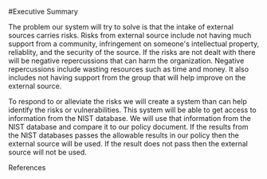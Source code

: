 #Executive Summary

The problem our system will try to solve is that the intake of external sources carries risks.
Risks from external source include not having much support from a community, infringement on someone's intellectual property,
reliablity, and the security of the source. If the risks are not dealt with there will be negative repercussions that can
harm the organization. Negative repercussions include wasting resources such as time and money. It also includes not 
having support from the group that will help improve on the external source.

To respond to or alleviate the risks we will create a system than can help identify the risks or vulnerabilities. 
This system will be able to get access to information from the NIST database. We will use that information from the
NIST database and compare it to our policy document. If the results from the NIST databases passes the allowable results in 
our policy then the external source will be used. If the result does not pass then the external source will
not be used. 

References

